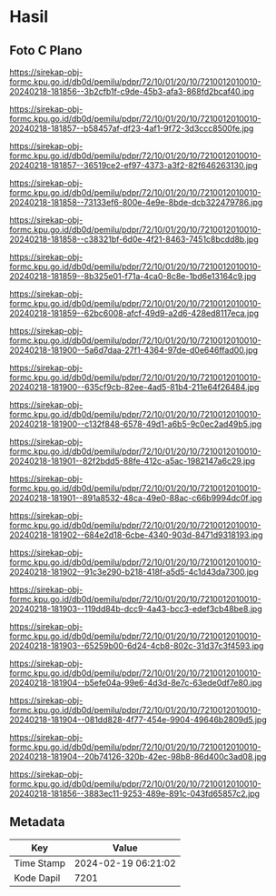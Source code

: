 # Hasil

## Foto C Plano

https://sirekap-obj-formc.kpu.go.id/db0d/pemilu/pdpr/72/10/01/20/10/7210012010010-20240218-181856--3b2cfb1f-c9de-45b3-afa3-868fd2bcaf40.jpg

https://sirekap-obj-formc.kpu.go.id/db0d/pemilu/pdpr/72/10/01/20/10/7210012010010-20240218-181857--b58457af-df23-4af1-9f72-3d3ccc8500fe.jpg

https://sirekap-obj-formc.kpu.go.id/db0d/pemilu/pdpr/72/10/01/20/10/7210012010010-20240218-181857--36519ce2-ef97-4373-a3f2-82f646263130.jpg

https://sirekap-obj-formc.kpu.go.id/db0d/pemilu/pdpr/72/10/01/20/10/7210012010010-20240218-181858--73133ef6-800e-4e9e-8bde-dcb322479786.jpg

https://sirekap-obj-formc.kpu.go.id/db0d/pemilu/pdpr/72/10/01/20/10/7210012010010-20240218-181858--c38321bf-6d0e-4f21-8463-7451c8bcdd8b.jpg

https://sirekap-obj-formc.kpu.go.id/db0d/pemilu/pdpr/72/10/01/20/10/7210012010010-20240218-181859--8b325e01-f71a-4ca0-8c8e-1bd6e13164c9.jpg

https://sirekap-obj-formc.kpu.go.id/db0d/pemilu/pdpr/72/10/01/20/10/7210012010010-20240218-181859--62bc6008-afcf-49d9-a2d6-428ed8117eca.jpg

https://sirekap-obj-formc.kpu.go.id/db0d/pemilu/pdpr/72/10/01/20/10/7210012010010-20240218-181900--5a6d7daa-27f1-4364-97de-d0e646ffad00.jpg

https://sirekap-obj-formc.kpu.go.id/db0d/pemilu/pdpr/72/10/01/20/10/7210012010010-20240218-181900--635cf9cb-82ee-4ad5-81b4-211e64f26484.jpg

https://sirekap-obj-formc.kpu.go.id/db0d/pemilu/pdpr/72/10/01/20/10/7210012010010-20240218-181900--c132f848-6578-49d1-a6b5-9c0ec2ad49b5.jpg

https://sirekap-obj-formc.kpu.go.id/db0d/pemilu/pdpr/72/10/01/20/10/7210012010010-20240218-181901--82f2bdd5-88fe-412c-a5ac-1982147a6c29.jpg

https://sirekap-obj-formc.kpu.go.id/db0d/pemilu/pdpr/72/10/01/20/10/7210012010010-20240218-181901--891a8532-48ca-49e0-88ac-c66b9994dc0f.jpg

https://sirekap-obj-formc.kpu.go.id/db0d/pemilu/pdpr/72/10/01/20/10/7210012010010-20240218-181902--684e2d18-6cbe-4340-903d-8471d9318193.jpg

https://sirekap-obj-formc.kpu.go.id/db0d/pemilu/pdpr/72/10/01/20/10/7210012010010-20240218-181902--91c3e290-b218-418f-a5d5-4c1d43da7300.jpg

https://sirekap-obj-formc.kpu.go.id/db0d/pemilu/pdpr/72/10/01/20/10/7210012010010-20240218-181903--119dd84b-dcc9-4a43-bcc3-edef3cb48be8.jpg

https://sirekap-obj-formc.kpu.go.id/db0d/pemilu/pdpr/72/10/01/20/10/7210012010010-20240218-181903--65259b00-6d24-4cb8-802c-31d37c3f4593.jpg

https://sirekap-obj-formc.kpu.go.id/db0d/pemilu/pdpr/72/10/01/20/10/7210012010010-20240218-181904--b5efe04a-99e6-4d3d-8e7c-63ede0df7e80.jpg

https://sirekap-obj-formc.kpu.go.id/db0d/pemilu/pdpr/72/10/01/20/10/7210012010010-20240218-181904--081dd828-4f77-454e-9904-49646b2809d5.jpg

https://sirekap-obj-formc.kpu.go.id/db0d/pemilu/pdpr/72/10/01/20/10/7210012010010-20240218-181904--20b74126-320b-42ec-98b8-86d400c3ad08.jpg

https://sirekap-obj-formc.kpu.go.id/db0d/pemilu/pdpr/72/10/01/20/10/7210012010010-20240218-181856--3883ec11-9253-489e-891c-043fd65857c2.jpg


## Metadata

| Key        | Value               |
| ---------- | ------------------- |
| Time Stamp | 2024-02-19 06:21:02 |
| Kode Dapil | 7201                |



